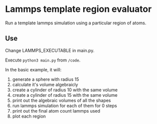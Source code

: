 # Lammps template region evaluator

Run a template lammps simulation using a particular region of atoms.

## Use

Change LAMMPS_EXECUTABLE in main.py.

Execute `python3 main.py` from `/code`.

In the basic example, it will:
1. generate a sphere with radius 15
1. calculate it's volume algebraicly
1. create a cylinder of radius 10 with the same volume
1. create a cylinder of radius 15 with the same volume
1. print out the algebraic volumes of all the shapes
1. run lammps simulation for each of them for 0 steps
1. print out the final atom count lammps used
1. plot each region

